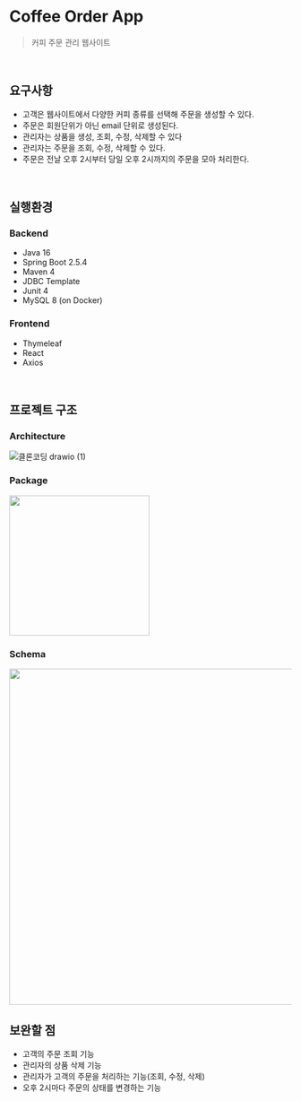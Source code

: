 # Coffee Order App
> 커피 주문 관리 웹사이트

<br>

## 요구사항

- 고객은 웹사이트에서 다양한 커피 종류를 선택해 주문을 생성할 수 있다.
- 주문은 회원단위가 아닌 email 단위로 생성된다.
- 관리자는 상품을 생성, 조회, 수정, 삭제할 수 있다
- 관리자는 주문을 조회, 수정, 삭제할 수 있다.
- 주문은 전날 오후 2시부터 당일 오후 2시까지의 주문을 모아 처리한다.

<br>

## 실행환경

### Backend

- Java 16
- Spring Boot 2.5.4
- Maven 4
- JDBC Template
- Junit 4
- MySQL 8 (on Docker)

### Frontend

- Thymeleaf
- React
- Axios

<br>

## 프로젝트 구조

### Architecture

![클론코딩 drawio (1)](https://user-images.githubusercontent.com/71180414/134816800-c7f15403-5621-47b6-9c4d-c98140ff1dc6.png)

### Package

<image width="250" src="https://user-images.githubusercontent.com/71180414/134816512-8650c15a-1531-4ae8-ba5e-b2745a443fe1.png">

### Schema

<image width="600" src="https://user-images.githubusercontent.com/71180414/134815142-26356f46-fffb-4195-89e3-9278e3afe665.png">

<br>

## 보완할 점

- 고객의 주문 조회 기능
- 관리자의 상품 삭제 기능
- 관리자가 고객의 주문을 처리하는 기능(조회, 수정, 삭제)
- 오후 2시마다 주문의 상태를 변경하는 기능

<br>